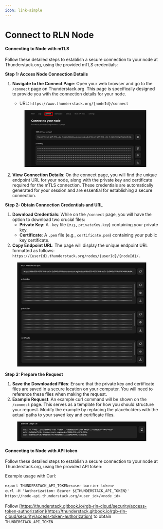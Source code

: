 ```yaml
---
icon: link-simple
---
```


# Connect to RLN Node

#### Connecting to  Node with mTLS

Follow these detailed steps to establish a secure connection to your node at Thunderstack.org, using the provided mTLS credentials:

**Step 1: Access Node Connection Details**

1.  **Navigate to the Connect Page**: Open your web browser and go to the `/connect` page on Thunderstack.org. This page is specifically designed to provide you with the connection details for your node.

    * URL: `https://www.thunderstack.org/{nodeId}/connect`

    <figure><img src="../../../.gitbook/assets/image (4).png" alt=""><figcaption></figcaption></figure>
2. **View Connection Details**: On the connect page, you will find the unique endpoint URL for your node, along with the private key and certificate required for the mTLS connection. These credentials are automatically generated for your session and are essential for establishing a secure connection.

**Step 2: Obtain Connection Credentials and URL**

1. **Download Credentials**: While on the `/connect` page, you will have the option to download two crucial files:
   * **Private Key**: A `.key` file (e.g., `privateKey.key`) containing your private key.
   * **Certificate**: A `.pem` file (e.g., `certificate.pem`) containing your public key certificate.
2. **Copy Endpoint URL**: The page will display the unique endpoint URL formatted as follows: `https://{userId}.thunderstack.org/nodes/{userId}/{nodeId}/`.&#x20;

<figure><img src="../../../.gitbook/assets/image (5).png" alt=""><figcaption></figcaption></figure>

**Step 3: Prepare the Request**

1. **Save the Downloaded Files**: Ensure that the private key and certificate files are saved in a secure location on your computer. You will need to reference these files when making the request.
2. **Example Request**: An example curl command will be shown on the `/connect` page. This serves as a template for how you should structure your request. Modify the example by replacing the placeholders with the actual paths to your saved key and certificate files.

<figure><img src="../../../.gitbook/assets/image (6).png" alt=""><figcaption></figcaption></figure>

#### Connecting to  Node with API token

Follow these detailed steps to establish a secure connection to your node at Thunderstack.org, using the provided API token:

Example usage with Curl:

`export THUNDERSTACK_API_TOKEN=<user barrier token>`\
`curl -H 'Authorization: Bearer ${THUNDERSTACK_API_TOKEN}' https://node-api.thunderstack.org/<user_id>/<node_id>`\
\
Follow [https://thunderstack.gitbook.io/rgb-rln-cloud/security/access-token-authorization](https://thunderstack.gitbook.io/rgb-rln-cloud/security/access-token-authorization) to obtain `THUNDERSTACK_API_TOKEN`



